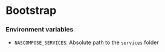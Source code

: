 # Bootstrap

### Environment variables
- `NASCOMPOSE_SERVICES`: Absolute path to the `services` folder
